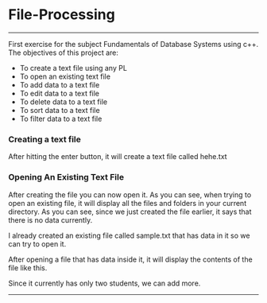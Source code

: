 # File-Processing
***
First exercise for the subject Fundamentals of Database Systems using c++. The objectives of this project are: 

* To create a text file using any PL
* To open an existing text file
* To add data to a text file
* To edit data to a text file
* To delete data to a text file
* To sort data to a text file
* To filter data to a text file


### Creating a text file



 After hitting the enter button, it will create a text file called hehe.txt


 ### Opening An Existing Text File
 
 After creating the file you can now open it. 
 As you can see, when trying to open an existing file, it will display all the files and folders in your current directory.
 As you can see, since we just created the file earlier, it says that there is no data currently. 
 
I already created an existing file called sample.txt that has data in it so we can try to open it.

   

  After opening a file that has data inside it, it will display the contents of the file like this.
  

Since it currently has only two students, we can add more.


***





